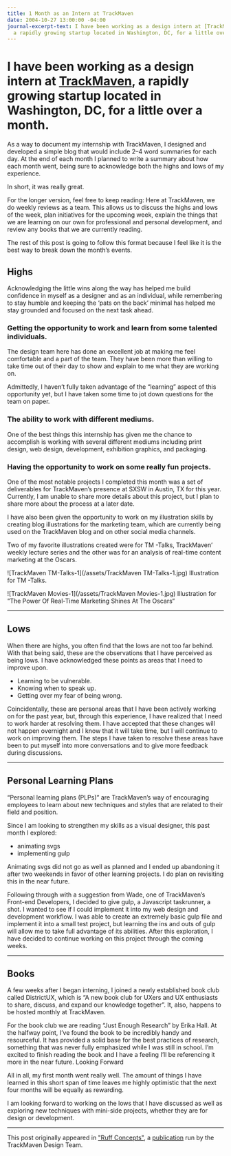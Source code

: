 ```yaml
---
title: 1 Month as an Intern at TrackMaven
date: 2004-10-27 13:00:00 -04:00
journal-excerpt-text: I have been working as a design intern at [TrackMaven](http://www.trackmaven.com),
  a rapidly growing startup located in Washington, DC, for a little over a month.
---
```


# I have been working as a design intern at [TrackMaven](http://www.trackmaven.com), a rapidly growing startup located in Washington, DC, for a little over a month.

As a way to document my internship with TrackMaven, I designed and developed a simple blog that would include 2–4 word summaries for each day. At the end of each month I planned to write a summary about how each month went, being sure to acknowledge both the highs and lows of my experience.

In short, it was really great.

For the longer version, feel free to keep reading:
Here at TrackMaven, we do weekly reviews as a team. This allows us to discuss the highs and lows of the week, plan initiatives for the upcoming week, explain the things that we are learning on our own for professional and personal development, and review any books that we are currently reading.

The rest of this post is going to follow this format because I feel like it is the best way to break down the month’s events.

## Highs
Acknowledging the little wins along the way has helped me build confidence in myself as a designer and as an individual, while remembering to stay humble and keeping the ‘pats on the back’ minimal has helped me stay grounded and focused on the next task ahead.

### Getting the opportunity to work and learn from some talented individuals.

The design team here has done an excellent job at making me feel comfortable and a part of the team. They have been more than willing to take time out of their day to show and explain to me what they are working on.

Admittedly, I haven’t fully taken advantage of the “learning” aspect of this opportunity yet, but I have taken some time to jot down questions for the team on paper.

### The ability to work with different mediums.
One of the best things this internship has given me the chance to accomplish is working with several different mediums including print design, web design, development, exhibition graphics, and packaging.

### Having the opportunity to work on some really fun projects.

One of the most notable projects I completed this month was a set of deliverables for TrackMaven’s presence at SXSW in Austin, TX for this year. Currently, I am unable to share more details about this project, but I plan to share more about the process at a later date.

I have also been given the opportunity to work on my illustration skills by creating blog illustrations for the marketing team, which are currently being used on the TrackMaven blog and on other social media channels. 

Two of my favorite illustrations created were for TM -Talks, TrackMaven’ weekly lecture series and the other was for an analysis of real-time content marketing at the Oscars.

![TrackMaven TM-Talks-1](/assets/TrackMaven TM-Talks-1.jpg) 
Illustration for TM -Talks.

![TrackMaven Movies-1](/assets/TrackMaven Movies-1.jpg) 
Illustration for “The Power Of Real-Time Marketing Shines At The Oscars“

---

## Lows
When there are highs, you often find that the lows are not too far behind. With that being said, these are the observations that I have perceived as being lows. I have acknowledged these points as areas that I need to improve upon.

- Learning to be vulnerable.
- Knowing when to speak up.
- Getting over my fear of being wrong.

Coincidentally, these are personal areas that I have been actively working on for the past year, but, through this experience, I have realized that I need to work harder at resolving them. I have accepted that these changes will not happen overnight and I know that it will take time, but I will continue to work on improving them. The steps I have taken to resolve these areas have been to put myself into more conversations and to give more feedback during discussions.

---

## Personal Learning Plans
“Personal learning plans (PLPs)” are TrackMaven’s way of encouraging employees to learn about new techniques and styles that are related to their field and position.

Since I am looking to strengthen my skills as a visual designer, this past month I explored:

- animating svgs
- implementing gulp

Animating svgs did not go as well as planned and I ended up abandoning it after two weekends in favor of other learning projects. I do plan on revisiting this in the near future.

Following through with a suggestion from Wade, one of TrackMaven’s Front-end Developers, I decided to give gulp, a Javascript taskrunner, a shot. I wanted to see if I could implement it into my web design and development workflow. I was able to create an extremely basic gulp file and implement it into a small test project, but learning the ins and outs of gulp will allow me to take full advantage of its abilities. After this exploration, I have decided to continue working on this project through the coming weeks.

---

## Books
A few weeks after I began interning, I joined a newly established book club called DistrictUX, which is “A new book club for UXers and UX enthusiasts to share, discuss, and expand our knowledge together”. It, also, happens to be hosted monthly at TrackMaven.

For the book club we are reading “Just Enough Research” by Erika Hall. At the halfway point, I’ve found the book to be incredibly handy and resourceful. It has provided a solid base for the best practices of research, something that was never fully emphasized while I was still in school. I’m excited to finish reading the book and I have a feeling I’ll be referencing it more in the near future.
Looking Forward

All in all, my first month went really well. The amount of things I have learned in this short span of time leaves me highly optimistic that the next four months will be equally as rewarding.

I am looking forward to working on the lows that I have discussed as well as exploring new techniques with mini-side projects, whether they are for design or development.

---

This post originally appeared in ["Ruff Concepts"](https://medium.com/ruff-concepts/my-first-month-as-an-intern-on-the-trackmaven-design-team-31cf8bd4e35e#.a1zyki8tx), a [publication](https://medium.com/ruff-concepts) run by the TrackMaven Design Team.
